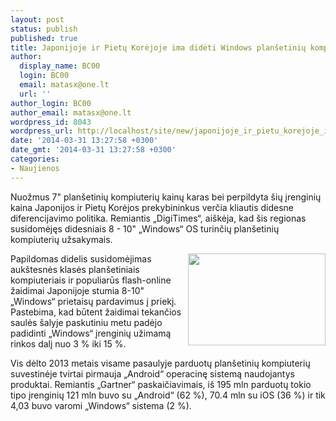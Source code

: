 ```yaml
---
layout: post
status: publish
published: true
title: Japonijoje ir Pietų Korėjoje ima didėti Windows planšetinių kompiuterių populiarumas
author:
  display_name: BC00
  login: BC00
  email: matasx@one.lt
  url: ''
author_login: BC00
author_email: matasx@one.lt
wordpress_id: 8043
wordpress_url: http://localhost/site/new/japonijoje_ir_pietu_korejoje_ima_dideti_windows_plansetiniu_kompiuteriu_populiarumas/
date: '2014-03-31 13:27:58 +0300'
date_gmt: '2014-03-31 13:27:58 +0300'
categories:
- Naujienos
---
```

<p>
	Nuožmus 7&quot; plan&scaron;etinių kompiuterių kainų karas bei perpildyta &scaron;ių įrenginių kaina Japonijos ir Pietų Korėjos prekybininkus verčia kliautis didesne diferencijavimo politika. Remiantis &bdquo;DigiTimes&ldquo;, ai&scaron;kėja, kad &scaron;is regionas susidomėjęs didesniais 8 - 10&quot; &bdquo;Windows&ldquo; OS turinčių plan&scaron;etinių kompiuterių užsakymais.</p>
<p>
	<img alt="" src="http://technews.lt/userfiles/Windowstablet.jpg" style="width: 220px; height: 147px; float: right;" />Papildomas didelis susidomėjimas auk&scaron;tesnės klasės plan&scaron;etiniais kompiuteriais ir populiarūs flash-online žaidimai Japonijoje stumia 8-10&quot; &bdquo;Windows&ldquo; prietaisų pardavimus į priekį. Pastebima, kad būtent žaidimai tekančios saulės &scaron;alyje paskutiniu metu padėjo padidinti &bdquo;Windows&ldquo; įrenginių užimamą rinkos dalį nuo 3 % iki 15 %.</p>
<p>
	Vis dėlto 2013 metais visame pasaulyje parduotų plan&scaron;etinių kompiuterių suvestinėje tvirtai pirmauja &bdquo;Android&ldquo; operacinę sistemą naudojantys produktai. Remiantis &bdquo;Gartner&ldquo; paskaičiavimais, i&scaron; 195 mln parduotų tokio tipo įrenginių 121 mln buvo su &bdquo;Android&ldquo; (62 %), 70.4 mln su iOS (36 %) ir tik 4,03 buvo varomi &bdquo;Windows&ldquo; sistema (2 %).</p>
